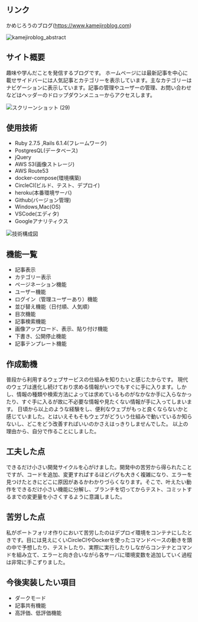 ## リンク
かめじろうのブログ(https://www.kamejiroblog.com)

![kamejiroblog_abstract](https://user-images.githubusercontent.com/67854405/193039617-72aba6ac-4a1a-453f-8a27-c4a2331ad311.gif)

## サイト概要
趣味や学んだことを発信するブログです。
ホームページには最新記事を中心に載せサイドバーには人気記事とカテゴリーを表示しています。主なカテゴリーはナビゲーションに表示しています。記事の管理やユーザーの管理、お問い合わせなどはヘッダーのドロップダウンメニューからアクセスします。<br>

![スクリーンショット (29)](https://user-images.githubusercontent.com/67854405/193272907-a4ca921e-b35a-44d8-a3a7-da8654f5ccae.png)

## 使用技術
- Ruby 2.7.5 ,Rails 6.1.4(フレームワーク)
- PostgresQL(データベース)
- jQuery
- AWS S3(画像ストレージ)
- AWS Route53
- docker-compose(環境構築)
- CircleCI(ビルド、テスト、デプロイ)
- heroku(本番環境サーバ)
- Github(バージョン管理)
- Windows,Mac(OS)
- VSCode(エディタ)
- Googleアナリティクス

![技術構成図](https://user-images.githubusercontent.com/67854405/193451994-67df90cb-c471-4268-8876-1c076a15bc40.png)

## 機能一覧
- 記事表示
- カテゴリー表示
- ページネーション機能
- ユーザー機能
- ログイン（管理ユーザーあり）機能
- 並び替え機能（日付順、人気順）
- 目次機能
- 記事検索機能
- 画像アップロード、表示、貼り付け機能
- 下書き、公開停止機能
- 記事テンプレート機能

## 作成動機
普段から利用するウェブサービスの仕組みを知りたいと感じたからです。
現代のウェブは進化し続けており求める情報がいつでもすぐに手に入ります。しかし、情報の種類や検索方法によっては求めているものがなかなか手に入らなかったり、すぐ手に入るが故に不必要な情報や見たくない情報が手に入ってしまいます。
日頃から以上のような経験をし、便利なウェブがもっと良くならないかと感じていました。とはいえそもそもウェブがどういう仕組みで動いているか知らないし、どこをどう改善すればいいのかさえはっきりしませんでした。
以上の理由から、自分で作ることにしました。

## 工夫した点
できるだけ小さい開発サイクルを心がけました。開発中の苦労から得られたことですが、コードを追加、変更すればするほどバグも大きく複雑になり、エラーを見つけたときにどこに原因があるかわかりづらくなります。そこで、叶えたい動作をできるだけ小さい機能に分解し、ブランチを切ってからテスト、コミットするまでの変更量を小さくするように意識しました。

## 苦労した点
私がポートフォリオ作りにおいて苦労したのはデプロイ環境をコンテナにしたときです。目には見えにくいCircleCIやDockerを使ったコマンドベースの動きを頭の中で予想したり、テストしたり、実際に実行したりしながらコンテナとコマンドを組み立て、エラーと向き合いながら各サーバに環境変数を追加していく過程は非常に手こずりました。

## 今後実装したい項目
- ダークモード
- 記事共有機能
- 高評価、低評価機能
